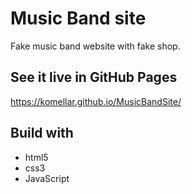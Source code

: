 # Music Band site
Fake music band website with fake shop.

## See it live in GitHub Pages
https://komellar.github.io/MusicBandSite/

## Build with
* html5 
* css3 
* JavaScript
